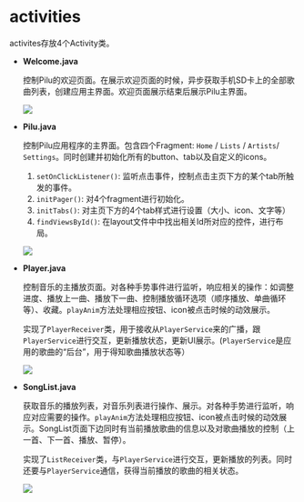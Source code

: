 # activities
activites存放4个Activity类。

* **Welcome.java**

	控制Pilu的欢迎页面。在展示欢迎页面的时候，异步获取手机SD卡上的全部歌曲列表，创建应用主界面。欢迎页面展示结束后展示Pilu主界面。
    
	![](https://vitasuper.gitbooks.io/pilu-sds/content/108.pic_hd%E5%89%AF%E6%9C%AC.png)
    
* **Pilu.java**

	控制Pilu应用程序的主界面。包含四个Fragment: `Home` / `Lists` / `Artists`/ `Settings`。同时创建并初始化所有的button、tab以及自定义的icons。
	
	1. `setOnClickListener()`: 监听点击事件，控制点击主页下方的某个tab所触发的事件。
	2. `initPager()`: 对4个fragment进行初始化。
	3. `initTabs()`: 对主页下方的4个tab样式进行设置（大小、icon、文字等）
	4. `findViewsById()`: 在layout文件中中找出相关Id所对应的控件，进行布局。

  ![](https://vitasuper.gitbooks.io/pilu-sds/content/109.pic_hd%E5%89%AF%E6%9C%AC.png)

* **Player.java**
	
	控制音乐的主播放页面。对各种手势事件进行监听，响应相关的操作：如调整进度、播放上一曲、播放下一曲、控制播放循环选项（顺序播放、单曲循环等）、收藏。`playAnim`方法处理相应按钮、icon被点击时候的动效展示。
	
	实现了`PlayerReceiver`类，用于接收从`PlayerService`来的广播，跟`PlayerService`进行交互，更新播放状态，更新UI展示。(`PlayerService`是应用的歌曲的“后台”，用于得知歌曲播放状态等）

  ![](https://vitasuper.gitbooks.io/pilu-sds/content/113.pic_hd%E5%89%AF%E6%9C%AC.png)

* **SongList.java**

	获取音乐的播放列表，对音乐列表进行操作、展示。对各种手势进行监听，响应对应需要的操作。`playAnim`方法处理相应按钮、icon被点击时候的动效展示。SongList页面下边同时有当前播放歌曲的信息以及对歌曲播放的控制（上一首、下一首、播放、暂停）。

	实现了`ListReceiver`类，与`PlayerService`进行交互，更新播放的列表。同时还要与`PlayerService`通信，获得当前播放的歌曲的相关状态。

  ![](https://vitasuper.gitbooks.io/pilu-sds/content/114.pic_hd%E5%89%AF%E6%9C%AC.png)



